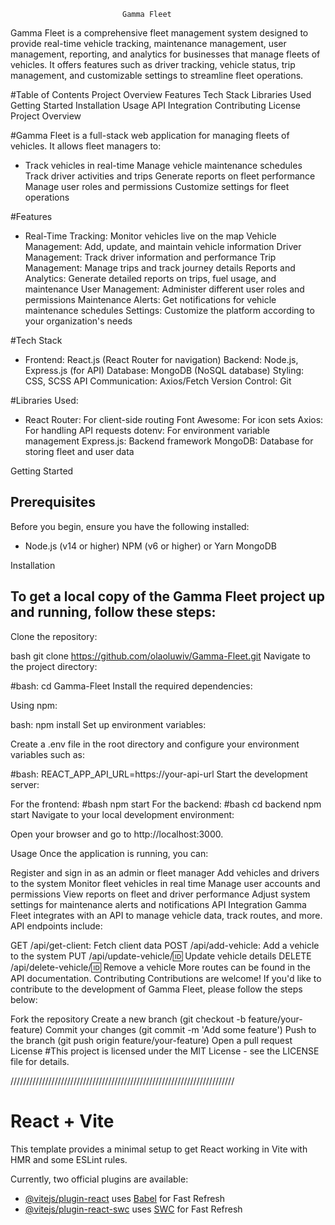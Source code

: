                             Gamma Fleet
Gamma Fleet is a comprehensive fleet management system designed to provide real-time vehicle tracking, maintenance management, user management, reporting, and analytics for businesses that manage fleets of vehicles. It offers features such as driver tracking, vehicle status, trip management, and customizable settings to streamline fleet operations.

#Table of Contents
Project Overview
Features
Tech Stack
Libraries Used
Getting Started
Installation
Usage
API Integration
Contributing
License
Project Overview

#Gamma Fleet is a full-stack web application for managing fleets of vehicles. It allows fleet managers to:
<ul>
  <li>
Track vehicles in real-time
Manage vehicle maintenance schedules
Track driver activities and trips
Generate reports on fleet performance
Manage user roles and permissions
Customize settings for fleet operations
  </li>
</ul>
#Features
<ul>
  <li>
Real-Time Tracking: Monitor vehicles live on the map
Vehicle Management: Add, update, and maintain vehicle information
Driver Management: Track driver information and performance
Trip Management: Manage trips and track journey details
Reports and Analytics: Generate detailed reports on trips, fuel usage, and maintenance
User Management: Administer different user roles and permissions
Maintenance Alerts: Get notifications for vehicle maintenance schedules
Settings: Customize the platform according to your organization's needs
  </li>
</ul>
#Tech Stack
<ul>
  <li>
Frontend: React.js (React Router for navigation)
Backend: Node.js, Express.js (for API)
Database: MongoDB (NoSQL database)
Styling: CSS, SCSS
API Communication: Axios/Fetch
Version Control: Git
  </li>
</ul>

#Libraries Used:
<ul>
  <li>
React Router: For client-side routing
Font Awesome: For icon sets
Axios: For handling API requests
dotenv: For environment variable management
Express.js: Backend framework
MongoDB: Database for storing fleet and user data
  </li>
</ul>
<p>Getting Started</p>
<h2>Prerequisites</h2>

<p>Before you begin, ensure you have the following installed:</p>
<ul>
  <li>
Node.js (v14 or higher)
NPM (v6 or higher) or Yarn
MongoDB
  </li>
</ul>
<p>Installation</p>
<h2>To get a local copy of the Gamma Fleet project up and running, follow these steps:</h2>

<p>Clone the repository:</p>

bash
git clone https://github.com/olaoluwiv/Gamma-Fleet.git
Navigate to the project directory:

#bash:
cd Gamma-Fleet
Install the required dependencies:

Using npm:

bash:
npm install
Set up environment variables:

Create a .env file in the root directory and configure your environment variables such as:

#bash:
REACT_APP_API_URL=https://your-api-url
Start the development server:

For the frontend:
#bash
npm start
For the backend:
#bash
cd backend
npm start
Navigate to your local development environment:

Open your browser and go to http://localhost:3000.

Usage
Once the application is running, you can:

Register and sign in as an admin or fleet manager
Add vehicles and drivers to the system
Monitor fleet vehicles in real time
Manage user accounts and permissions
View reports on fleet and driver performance
Adjust system settings for maintenance alerts and notifications
API Integration
Gamma Fleet integrates with an API to manage vehicle data, track routes, and more. API endpoints include:

GET /api/get-client: Fetch client data
POST /api/add-vehicle: Add a vehicle to the system
PUT /api/update-vehicle/:id: Update vehicle details
DELETE /api/delete-vehicle/:id: Remove a vehicle
More routes can be found in the API documentation.
Contributing
Contributions are welcome! If you'd like to contribute to the development of Gamma Fleet, please follow the steps below:

Fork the repository
Create a new branch (git checkout -b feature/your-feature)
Commit your changes (git commit -m 'Add some feature')
Push to the branch (git push origin feature/your-feature)
Open a pull request
License
#This project is licensed under the MIT License - see the LICENSE file for details.

///////////////////////////////////////////////////////////////////////

# React + Vite

This template provides a minimal setup to get React working in Vite with HMR and some ESLint rules.

Currently, two official plugins are available:

- [@vitejs/plugin-react](https://github.com/vitejs/vite-plugin-react/blob/main/packages/plugin-react/README.md) uses [Babel](https://babeljs.io/) for Fast Refresh
- [@vitejs/plugin-react-swc](https://github.com/vitejs/vite-plugin-react-swc) uses [SWC](https://swc.rs/) for Fast Refresh
